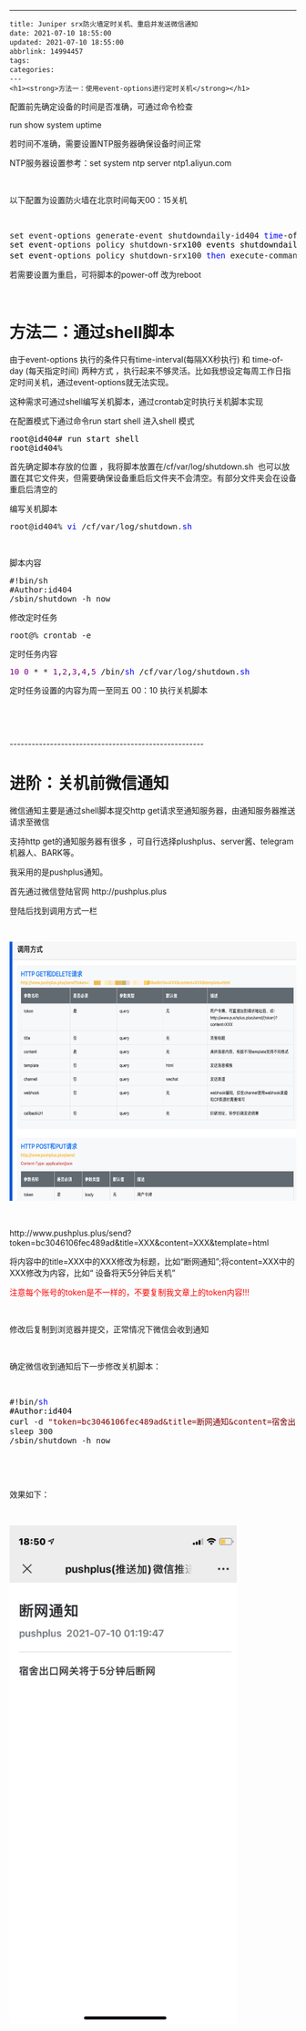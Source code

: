 ---
    title: Juniper srx防火墙定时关机、重启并发送微信通知
    date: 2021-07-10 18:55:00
    updated: 2021-07-10 18:55:00
    abbrlink: 14994457
    tags:
    categories:
    ---
    <h1><strong>方法一：使用event-options进行定时关机</strong></h1>
<p>配置前先确定设备的时间是否准确，可通过命令检查</p>
<p>run show system uptime</p>
<p>若时间不准确，需要设置NTP服务器确保设备时间正常</p>
<p>NTP服务器设置参考：set system ntp server ntp1.aliyun.com</p>
<p>&nbsp;</p>
<p>以下配置为设置防火墙在北京时间每天00：15关机</p>
<p>&nbsp;</p>
<div class="cnblogs_code">
<pre>set event-options generate-event shutdowndaily-id404 <span style="color: #0000ff;">time</span>-of-day <span style="color: #800000;">"</span><span style="color: #800000;">00:15:00 +0800</span><span style="color: #800000;">"</span><span style="color: #000000;">
set event</span>-options policy shutdown-<span style="color: #000000;">srx100 events shutdowndaily-id404
set event</span>-options policy shutdown-srx100 <span style="color: #0000ff;">then</span> execute-commands commands <span style="color: #800000;">"</span><span style="color: #800000;">request system power-off</span><span style="color: #800000;">"</span>　　　　　　</pre>
</div>
<p>若需要设置为重启，可将脚本的power-off 改为reboot</p>
<p>&nbsp;</p>
<h1><strong>方法二：通过shell脚本</strong></h1>
<p>由于event-options 执行的条件只有time-interval(每隔XX秒执行) 和 time-of-day (每天指定时间) 两种方式 ，执行起来不够灵活。比如我想设定每周工作日指定时间关机，通过event-options就无法实现。</p>
<p>这种需求可通过shell编写关机脚本，通过crontab定时执行关机脚本实现</p>
<p>在配置模式下通过命令run start shell 进入shell 模式</p>
<div class="cnblogs_code">
<pre><span style="color: #000000;">root@id404# run start shell
root@id404</span>%</pre>
</div>
<p>首先确定脚本存放的位置 ，我将脚本放置在/cf/var/log/shutdown.sh &nbsp;也可以放置在其它文件夹，但需要确保设备重启后文件夹不会清空。有部分文件夹会在设备重启后清空的</p>
<p>编写关机脚本</p>
<div class="cnblogs_code">
<pre>root@id404% <span style="color: #0000ff;">vi</span> /cf/var/log/shutdown.<span style="color: #0000ff;">sh</span></pre>
</div>
<p>&nbsp;</p>
<p>脚本内容</p>
<div class="cnblogs_code">
<pre>#!bin/sh<br />#Author:id404<br />/sbin/shutdown -h now</pre>
</div>
<p>修改定时任务</p>
<div class="cnblogs_code">
<pre>root@% crontab -e</pre>
</div>
<p>定时任务内容</p>
<div class="cnblogs_code">
<pre><span style="color: #800080;">10</span> <span style="color: #800080;">0</span> * * <span style="color: #800080;">1</span>,<span style="color: #800080;">2</span>,<span style="color: #800080;">3</span>,<span style="color: #800080;">4</span>,<span style="color: #800080;">5</span> /bin/<span style="color: #0000ff;">sh</span> /cf/var/log/shutdown.<span style="color: #0000ff;">sh</span></pre>
</div>
<p>定时任务设置的内容为周一至同五 00：10 执行关机脚本</p>
<p>&nbsp;</p>
<p>&nbsp;</p>
<p>-----------------------------------------------------</p>
<h1>进阶：关机前微信通知</h1>
<p>微信通知主要是通过shell脚本提交http get请求至通知服务器，由通知服务器推送请求至微信</p>
<p>支持http get的通知服务器有很多 ，可自行选择plushplus、server酱、telegram机器人、BARK等。</p>
<p>我采用的是pushplus通知。</p>
<p>首先通过微信登陆官网&nbsp;http://pushplus.plus</p>
<p>登陆后找到调用方式一栏</p>
<p>&nbsp;</p>
<p><img src="/images/blog/725676-20210710183401999-1848725155.png" alt="" width="614" height="455" loading="lazy" /></p>
<p>&nbsp;</p>
<p>http://www.pushplus.plus/send?token=bc3046106fec489ad&amp;title=XXX&amp;content=XXX&amp;template=html&nbsp;</p>
<p>将内容中的title=XXX中的XXX修改为标题，比如&ldquo;断网通知&rdquo;;将content=XXX中的XXX修改为内容，比如&ldquo; 设备将天5分钟后关机&rdquo;</p>
<p><span style="color: #ff0000;">注意每个账号的token是不一样的，不要复制我文章上的token内容!!!</span></p>
<p>&nbsp;</p>
<p>修改后复制到浏览器并提交，正常情况下微信会收到通知</p>
<p>&nbsp;</p>
<p>确定微信收到通知后下一步修改关机脚本：</p>
<p>&nbsp;</p>
<div class="cnblogs_code">
<pre>#!bin/<span style="color: #0000ff;">sh</span><span style="color: #000000;">
#Author:id404
curl </span>-d <span style="color: #800000;">"token=bc3046106fec489ad&amp;title=断网通知&amp;content=宿舍出口将于5分钟后关闭&amp;template=html" http://www.pushplus.plus/send</span>
sleep 300
/sbin/shutdown -h now</pre>
</div>
<p>&nbsp;</p>
<p>&nbsp;</p>
<p>效果如下：</p>
<p>&nbsp;</p>
<p><img src="/images/blog/725676-20210710185353405-1522104842.png" alt="" width="399" height="874" loading="lazy" /></p>
<p>&nbsp;</p>
    